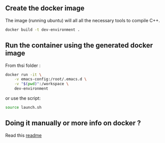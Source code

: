 ## Create the docker image
The image (running ubuntu) will all all the necessary tools to compile C++.
```sh
docker build -t dev-environment .
```

## Run the container using the generated docker image
From thsi folder :
```sh
docker run -it \
    -v emacs-config:/root/.emacs.d \
    -v "$(pwd)":/workspace \
    dev-environment
```

or use the script:
```sh
source launch.sh
```

## Doing it manually or more info on docker ?
Read this [readme](./README-other.md)